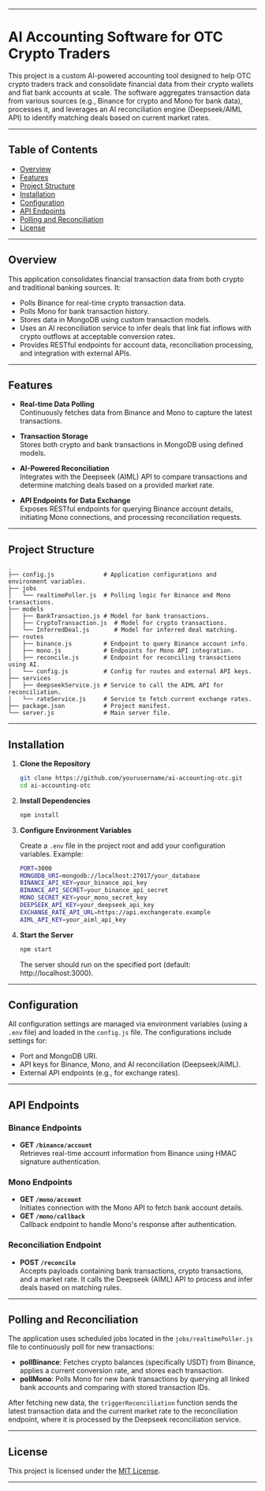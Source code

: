 
---

# AI Accounting Software for OTC Crypto Traders

This project is a custom AI-powered accounting tool designed to help OTC crypto traders track and consolidate financial data from their crypto wallets and fiat bank accounts at scale. The software aggregates transaction data from various sources (e.g., Binance for crypto and Mono for bank data), processes it, and leverages an AI reconciliation engine (Deepseek/AIML API) to identify matching deals based on current market rates.

---

## Table of Contents

- [Overview](#overview)
- [Features](#features)
- [Project Structure](#project-structure)
- [Installation](#installation)
- [Configuration](#configuration)
- [API Endpoints](#api-endpoints)
- [Polling and Reconciliation](#polling-and-reconciliation)
- [License](#license)

---

## Overview

This application consolidates financial transaction data from both crypto and traditional banking sources. It:
- Polls Binance for real-time crypto transaction data.
- Polls Mono for bank transaction history.
- Stores data in MongoDB using custom transaction models.
- Uses an AI reconciliation service to infer deals that link fiat inflows with crypto outflows at acceptable conversion rates.
- Provides RESTful endpoints for account data, reconciliation processing, and integration with external APIs.

---

## Features

- **Real-time Data Polling**  
  Continuously fetches data from Binance and Mono to capture the latest transactions.

- **Transaction Storage**  
  Stores both crypto and bank transactions in MongoDB using defined models.

- **AI-Powered Reconciliation**  
  Integrates with the Deepseek (AIML) API to compare transactions and determine matching deals based on a provided market rate.

- **API Endpoints for Data Exchange**  
  Exposes RESTful endpoints for querying Binance account details, initiating Mono connections, and processing reconciliation requests.

---

## Project Structure

```
.
├── config.js              # Application configurations and environment variables.
├── jobs
│   └── realtimePoller.js  # Polling logic for Binance and Mono transactions.
├── models
│   ├── BankTransaction.js # Model for bank transactions.
│   ├── CryptoTransaction.js  # Model for crypto transactions.
│   └── InferredDeal.js       # Model for inferred deal matching.
├── routes
│   ├── binance.js         # Endpoint to query Binance account info.
│   ├── mono.js            # Endpoints for Mono API integration.
│   ├── reconcile.js       # Endpoint for reconciling transactions using AI.
│   └── config.js          # Config for routes and external API keys.
├── services
│   ├── deepseekService.js # Service to call the AIML API for reconciliation.
│   └── rateService.js     # Service to fetch current exchange rates.
├── package.json           # Project manifest.
└── server.js              # Main server file.
```

---

## Installation

1. **Clone the Repository**

   ```bash
   git clone https://github.com/yourusername/ai-accounting-otc.git
   cd ai-accounting-otc
   ```

2. **Install Dependencies**

   ```bash
   npm install
   ```

3. **Configure Environment Variables**

   Create a `.env` file in the project root and add your configuration variables. Example:

   ```bash
   PORT=3000
   MONGODB_URI=mongodb://localhost:27017/your_database
   BINANCE_API_KEY=your_binance_api_key
   BINANCE_API_SECRET=your_binance_api_secret
   MONO_SECRET_KEY=your_mono_secret_key
   DEEPSEEK_API_KEY=your_deepseek_api_key
   EXCHANGE_RATE_API_URL=https://api.exchangerate.example
   AIML_API_KEY=your_aiml_api_key
   ```

4. **Start the Server**

   ```bash
   npm start
   ```

   The server should run on the specified port (default: http://localhost:3000).

---

## Configuration

All configuration settings are managed via environment variables (using a `.env` file) and loaded in the `config.js` file. The configurations include settings for:
- Port and MongoDB URI.
- API keys for Binance, Mono, and AI reconciliation (Deepseek/AIML).
- External API endpoints (e.g., for exchange rates).

---

## API Endpoints

### Binance Endpoints
- **GET `/binance/account`**  
  Retrieves real-time account information from Binance using HMAC signature authentication.

### Mono Endpoints
- **GET `/mono/account`**  
  Initiates connection with the Mono API to fetch bank account details.  
- **GET `/mono/callback`**  
  Callback endpoint to handle Mono's response after authentication.

### Reconciliation Endpoint
- **POST `/reconcile`**  
  Accepts payloads containing bank transactions, crypto transactions, and a market rate. It calls the Deepseek (AIML) API to process and infer deals based on matching rules.

---

## Polling and Reconciliation

The application uses scheduled jobs located in the `jobs/realtimePoller.js` file to continuously poll for new transactions:
- **pollBinance**: Fetches crypto balances (specifically USDT) from Binance, applies a current conversion rate, and stores each transaction.
- **pollMono**: Polls Mono for new bank transactions by querying all linked bank accounts and comparing with stored transaction IDs.

After fetching new data, the `triggerReconciliation` function sends the latest transaction data and the current market rate to the reconciliation endpoint, where it is processed by the Deepseek reconciliation service.

---

## License

This project is licensed under the [MIT License](LICENSE).

---


